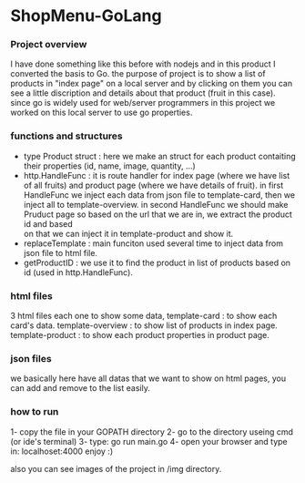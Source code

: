 # ShopMenu-GoLang

### Project overview
I have done something like this before with nodejs and in this product I converted the basis to Go.
the purpose of project is to show a list of products in "index page" on a local server and by clicking 
on them you can see a little discription and details about that product (fruit in this case).
since go is widely used for web/server programmers in this project we worked on this local server to use 
go properties.

### functions and structures
- type Product struct : here we make an struct for each product contaiting their properties (id, name, image, quantity, ...)
- http.HandleFunc : it is route handler for index page (where we have list of all fruits) and product page (where we have details of fruit). 
                    in first HandleFunc we inject each data from json file to template-card, then we inject all to template-overview.
                    in second HandleFunc we should make Pruduct page so based on the url that we are in, we extract the product id and based            
                    on that we can inject it in template-product and show it.
- replaceTemplate : main funciton used several time to inject data from json file to html file.
- getProductID : we use it to find the product in list of products based on id (used in http.HandleFunc).

### html files
3 html files each one to show some data, 
    template-card : to show each card's data.
    template-overview : to show list of products in index page.
    template-product : to show each product properties in product page.

### json files 
we basically here have all datas that we want to show on html pages, you can add and remove to the list easily.

### how to run
1- copy the file in your GOPATH directory
2- go to the directory useing cmd (or ide's terminal)
3- type: go run main.go
4- open your browser and type in: localhoset:4000
enjoy :)

also you can see images of the project in /img directory.
